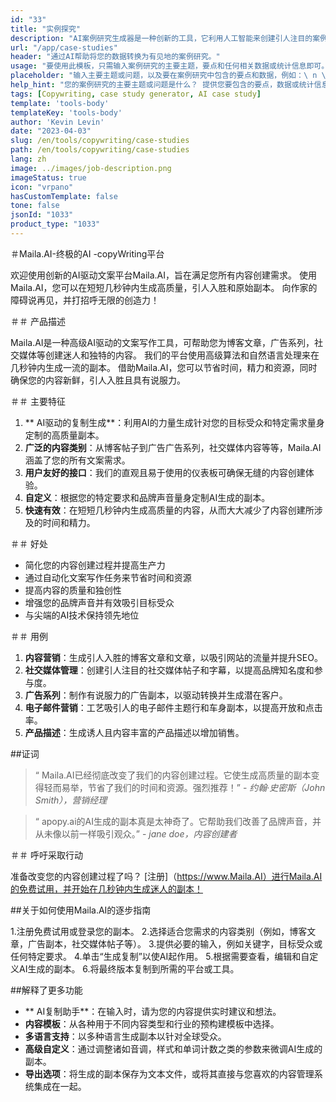 ```yaml
---
id: "33"
title: "实例探究"
description: "AI案例研究生成器是一种创新的工具，它利用人工智能来创建引人注目的案例研究。 该功能强大的工具可帮助您根据提供的数据和关键点生成结构良好，引人入胜且内容丰富的案例研究，从而节省您在过程中的时间和精力。"
url: "/app/case-studies"
header: "通过AI帮助将您的数据转换为有见地的案例研究。"
usage: "要使用此模板，只需输入案例研究的主要主题，要点和任何相关数据或统计信息即可。 然后，该工具将根据您的意见生成结构良好，迷人且内容丰富的案例研究。"
placeholder: "输入主要主题或问题，以及要在案例研究中包含的要点和数据，例如：\ n \ nmain主题：提高零售商店中的客户满意度\ n \ nkey点：\ n \ n1。 确定客户痛点\ n2。 实施有效的解决方案\ n3。 评估更改的影响\ n \ ndata：平均客户满意度从3.5提高到4.2 \ n \ nkeywords：零售，客户满意度，改进"
help_hint: "您的案例研究的主要主题或问题是什么？ 提供您要包含的要点，数据或统计信息，我们将根据您的输入创建全面的案例研究。"
tags: [Copywriting, case study generator, AI case study]
template: 'tools-body'
templateKey: 'tools-body'
author: 'Kevin Levin'
date: "2023-04-03"
slug: /en/tools/copywriting/case-studies
path: /en/tools/copywriting/case-studies
lang: zh
image: ../images/job-description.png
imageStatus: true
icon: "vrpano"
hasCustomTemplate: false
tone: false
jsonId: "1033"
product_type: "1033"
---
```

＃Maila.AI-终极的AI -copyWriting平台

欢迎使用创新的AI驱动文案平台Maila.AI，旨在满足您所有内容创建需求。 使用Maila.AI，您可以在短短几秒钟内生成高质量，引人入胜和原始副本。 向作家的障碍说再见，并打招呼无限的创造力！

＃＃ 产品描述

Maila.AI是一种高级AI驱动的文案写作工具，可帮助您为博客文章，广告系列，社交媒体等创建迷人和独特的内容。 我们的平台使用高级算法和自然语言处理来在几秒钟内生成一流的副本。 借助Maila.AI，您可以节省时间，精力和资源，同时确保您的内容新鲜，引人入胜且具有说服力。

＃＃ 主要特征

1. ** AI驱动的复制生成**：利用AI的力量生成针对您的目标受众和特定需求量身定制的高质量副本。
 2. **广泛的内容类别**：从博客帖子到广告广告系列，社交媒体内容等等，Maila.AI涵盖了您的所有文案需求。
 3. **用户友好的接口**：我们的直观且易于使用的仪表板可确保无缝的内容创建体验。
 4. **自定义**：根据您的特定要求和品牌声音量身定制AI生成的副本。
 5. **快速有效**：在短短几秒钟内生成高质量的内容，从而大大减少了内容创建所涉及的时间和精力。

＃＃ 好处

 - 简化您的内容创建过程并提高生产力
  - 通过自动化文案写作任务来节省时间和资源
  - 提高内容的质量和独创性
  - 增强您的品牌声音并有效吸引目标受众
  - 与尖端的AI技术保持领先地位

＃＃ 用例

1. **内容营销**：生成引人入胜的博客文章和文章，以吸引网站的流量并提升SEO。
 2. **社交媒体管理**：创建引人注目的社交媒体帖子和字幕，以提高品牌知名度和参与度。
 3. **广告系列**：制作有说服力的广告副本，以驱动转换并生成潜在客户。
 4. **电子邮件营销**：工艺吸引人的电子邮件主题行和车身副本，以提高开放和点击率。
 5. **产品描述**：生成诱人且内容丰富的产品描述以增加销售。

##证词

>“ Maila.AI已经彻底改变了我们的内容创建过程。它使生成高质量的副本变得轻而易举，节省了我们的时间和资源。强烈推荐！”  -  _约翰·史密斯（John Smith），营销经理_

>“ apopy.ai的AI生成的副本真是太神奇了。它帮助我们改善了品牌声音，并从未像以前一样吸引观众。”  -  _jane doe，内容创建者_

＃＃ 呼吁采取行动

准备改变您的内容创建过程了吗？  [注册]（https://www.Maila.AI）进行Maila.AI的免费试用，并开始在几秒钟内生成迷人的副本！

##关于如何使用Maila.AI的逐步指南

1.注册免费试用或登录您的副本。
 2.选择适合您需求的内容类别（例如，博客文章，广告副本，社交媒体帖子等）。
 3.提供必要的输入，例如关键字，目标受众或任何特定要求。
 4.单击“生成复制”以使AI起作用。
 5.根据需要查看，编辑和自定义AI生成的副本。
 6.将最终版本复制到所需的平台或工具。

##解释了更多功能

 -  ** AI复制助手**：在输入时，请为您的内容提供实时建议和想法。
  -  **内容模板**：从各种用于不同内容类型和行业的预构建模板中选择。
  -  **多语言支持**：以多种语言生成副本以针对全球受众。
  -  **高级自定义**：通过调整诸如音调，样式和单词计数之类的参数来微调AI生成的副本。
  -  **导出选项**：将生成的副本保存为文本文件，或将其直接与您喜欢的内容管理系统集成在一起。
